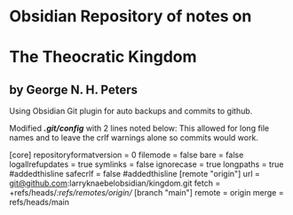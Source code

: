 # Obsidian Repository of notes on
# The Theocratic Kingdom
## by George N. H. Peters

Using Obsidian Git plugin for auto backups and commits to github.

Modified ***.git/config*** with 2 lines noted below:
This allowed for long file names and to leave the crlf warnings alone so commits would work.

[core]
	repositoryformatversion = 0
	filemode = false
	bare = false
	logallrefupdates = true
	symlinks = false
	ignorecase = true
	longpaths = true #addedthisline
	safecrlf = false #addedthisline
[remote "origin"]
	url = git@github.com:larryknaebelobsidian/kingdom.git
	fetch = +refs/heads/*:refs/remotes/origin/*
[branch "main"]
	remote = origin
	merge = refs/heads/main
